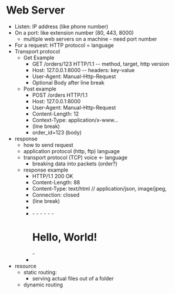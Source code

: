 # Web Server

- Listen: IP address (like phone number)
- On a port: like extension number (80, 443, 8000)
  - multiple web servers on a machine - need port number
- For a request: HTTP protocol = language
- Transport protocol
  - Get Example
    - GET /orders/123 HTTP/1.1 -- method, target, http version
    - Host: 127.0.0.1:8000 -- headers: key-value
    - User-Agent: Manual-Http-Request
    - Optional Body after line break
  - Post example
    - POST /orders HTTP/1.1
    - Host: 127.0.0.1:8000
    - User-Agent: Manual-Http-Request
    - Content-Length: 12
    - Context-Type: application/x-www...
    - (line break)
    - order_id=123 (body)
- response
  - how to send request
  - application protocol (http, ftp) language
  - transport protocol (TCP) voice <- language
    - breaking data into packets (order?)
  - response example
    - HTTP/1.1 200 OK
    - Content-Length: 88
    - Content-Type: text/html // application/json, image/jpeg, 
    - Connection: closed
    - (line break)
    - <!doctype html>
    - <html lang="en">
      - <head>
        - <medat charset="utf-8">
        - <title>Title</title>
      - </head>
      - <body>
        - <h1>Hello, World!</h1>
      - </body>
    - </html>
- resource
  - static routing: 
    - serving actual files out of a folder
  - dynamic routing
